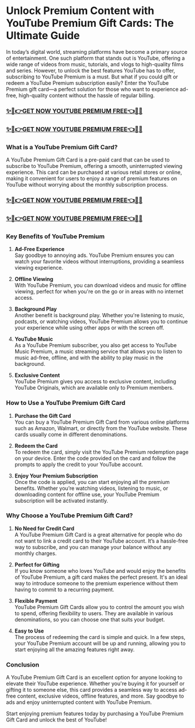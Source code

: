 # **Unlock Premium Content with YouTube Premium Gift Cards: The Ultimate Guide**
In today’s digital world, streaming platforms have become a primary source of entertainment. One such platform that stands out is YouTube, offering a wide range of videos from music, tutorials, and vlogs to high-quality films and series. However, to unlock the best features YouTube has to offer, subscribing to YouTube Premium is a must. But what if you could gift or redeem a YouTube Premium subscription easily? Enter the YouTube Premium gift card—a perfect solution for those who want to experience ad-free, high-quality content without the hassle of regular billing.
### [✨🎁👉GET NOW YOUTUBE PREMIUM FREE👈🎁✨](https://amazonbuy.xyz/c/youtubpremum)
### [✨🎁👉GET NOW YOUTUBE PREMIUM FREE👈🎁✨](https://amazonbuy.xyz/c/youtubpremum)
### What is a YouTube Premium Gift Card?

A YouTube Premium Gift Card is a pre-paid card that can be used to subscribe to YouTube Premium, offering a smooth, uninterrupted viewing experience. This card can be purchased at various retail stores or online, making it convenient for users to enjoy a range of premium features on YouTube without worrying about the monthly subscription process.
### [✨🎁👉GET NOW YOUTUBE PREMIUM FREE👈🎁✨](https://amazonbuy.xyz/c/youtubpremum)
### [✨🎁👉GET NOW YOUTUBE PREMIUM FREE👈🎁✨](https://amazonbuy.xyz/c/youtubpremum)
### Key Benefits of YouTube Premium

1. **Ad-Free Experience**  
   Say goodbye to annoying ads. YouTube Premium ensures you can watch your favorite videos without interruptions, providing a seamless viewing experience.

2. **Offline Viewing**  
   With YouTube Premium, you can download videos and music for offline viewing, perfect for when you're on the go or in areas with no internet access.

3. **Background Play**  
   Another benefit is background play. Whether you're listening to music, podcasts, or watching videos, YouTube Premium allows you to continue your experience while using other apps or with the screen off.

4. **YouTube Music**  
   As a YouTube Premium subscriber, you also get access to YouTube Music Premium, a music streaming service that allows you to listen to music ad-free, offline, and with the ability to play music in the background.

5. **Exclusive Content**  
   YouTube Premium gives you access to exclusive content, including YouTube Originals, which are available only to Premium members.

### How to Use a YouTube Premium Gift Card

1. **Purchase the Gift Card**  
   You can buy a YouTube Premium Gift Card from various online platforms such as Amazon, Walmart, or directly from the YouTube website. These cards usually come in different denominations.

2. **Redeem the Card**  
   To redeem the card, simply visit the YouTube Premium redemption page on your device. Enter the code provided on the card and follow the prompts to apply the credit to your YouTube account.

3. **Enjoy Your Premium Subscription**  
   Once the code is applied, you can start enjoying all the premium benefits. Whether you’re watching videos, listening to music, or downloading content for offline use, your YouTube Premium subscription will be activated instantly.

### Why Choose a YouTube Premium Gift Card?

1. **No Need for Credit Card**  
   A YouTube Premium Gift Card is a great alternative for people who do not want to link a credit card to their YouTube account. It’s a hassle-free way to subscribe, and you can manage your balance without any monthly charges.

2. **Perfect for Gifting**  
   If you know someone who loves YouTube and would enjoy the benefits of YouTube Premium, a gift card makes the perfect present. It's an ideal way to introduce someone to the premium experience without them having to commit to a recurring payment.

3. **Flexible Payment**  
   YouTube Premium Gift Cards allow you to control the amount you wish to spend, offering flexibility to users. They are available in various denominations, so you can choose one that suits your budget.

4. **Easy to Use**  
   The process of redeeming the card is simple and quick. In a few steps, your YouTube Premium account will be up and running, allowing you to start enjoying all the amazing features right away.

### Conclusion

A YouTube Premium Gift Card is an excellent option for anyone looking to elevate their YouTube experience. Whether you're buying it for yourself or gifting it to someone else, this card provides a seamless way to access ad-free content, exclusive videos, offline features, and more. Say goodbye to ads and enjoy uninterrupted content with YouTube Premium.

Start enjoying premium features today by purchasing a YouTube Premium Gift Card and unlock the best of YouTube!
